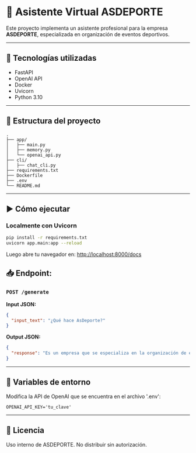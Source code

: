 # 🏃 Asistente Virtual ASDEPORTE

Este proyecto implementa un asistente profesional para la empresa **ASDEPORTE**, especializada en organización de eventos deportivos. 

---

## 🚀 Tecnologías utilizadas

- FastAPI
- OpenAI API
- Docker
- Uvicorn
- Python 3.10

---

## 📁 Estructura del proyecto

```
.
├── app/
│   ├── main.py
│   ├── memory.py
│   └── openai_api.py
├── cli/
│   ├── chat_cli.py
├── requirements.txt
├── Dockerfile
├── .env
└── README.md
```

---

## ▶️ Cómo ejecutar

### Localmente con Uvicorn

```bash
pip install -r requirements.txt
uvicorn app.main:app --reload
```

Luego abre tu navegador en: [http://localhost:8000/docs](http://localhost:8000/docs)

## 📥 Endpoint:

### `POST /generate`

**Input JSON:**

```json
{
  "input_text": "¿Qué hace AsDeporte?"
}
```

**Output JSON:**

```json
{
  "response": "Es un empresa que se especializa en la organización de eventos deportivos..."
}
```

---

## 🔐 Variables de entorno

Modifica la API de OpenAI que se encuentra en el archivo '.env':

```
OPENAI_API_KEY='tu_clave'
```

---

## 📌 Licencia

Uso interno de ASDEPORTE. No distribuir sin autorización.
